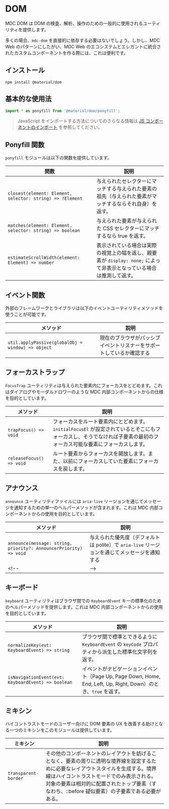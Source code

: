 <!--docs:
title: "DOM"
layout: detail
section: components
excerpt: "Provides commonly-used utilities for inspecting, traversing, and manipulating the DOM."
path: /catalog/dom/
-->

# DOM

MDC DOM は DOM の検査、解析、操作のための一般的に使用されるユーティリティを提供します。

多くの場合、`mdc-dom` を直接的に依存する必要はないでしょう。しかし、MDC Web のパターンにしたがい、MDC Web のエコシステムとエレガントに統合されたカスタムコンポーネントを作る際には、これは便利です。

## インストール

```
npm install @material/dom
```

## 基本的な使用法

```js
import * as ponyfill from '@material/dom/ponyfill';
```

> JavaScript をインポートする方法についてのさらなる情報は [JS コンポーネントのインポート](../../docs/importing-js.md) を参照してください。

## Ponyfill 関数

`ponyfill` モジュールは以下の関数を提供しています。

関数 | 説明
--- | ---
`closest(element: Element, selector: string) => ?Element` | 与えられたセレクターにマッチする与えられた要素の祖先（与えられた要素がマッチするならそれ自身）を返す。
`matches(element: Element, selector: string) => boolean` | 与えられた要素が与えられた CSS セレクターにマッチするなら true を返す。
`estimateScrollWidth(element: Element) => number`  | 表示されている場合は実際の視覚上の幅を返し、親要素が `display: none;` によって非表示となっている場合は推測して返す。

## イベント関数

外部のフレームワークとライブラリは以下のイベントユーティリティメソッドを使うことが可能です。

メソッド | 説明
--- | ---
`util.applyPassive(globalObj = window) => object` | 現在のブラウザがパッシブイベントリスナーをサポートしているか確認する

## フォーカストラップ

`FocusTrap` ユーティリティは与えられた要素内にフォーカスをとどめます。これはダイアログやモーダルドロワーのような MDC 内部コンポーネントからの仕様を目的としています。

メソッド | 説明
--- | ---
`trapFocus() => void` | フォーカスをルート要素内にとどめます。`initialFocusEl` が設定されているとそこにもフォーカスし、そうでなければ子要素の最初のフォーカス可能な要素にフォーカスします。
`releaseFocus() => void` | ルート要素からフォーカスを開放します。また、以前にフォーカスしていた要素にフォーカスを戻します。

## アナウンス

`announce` ユーティリティファイルには `aria-live` リージョンを通じてメッセージを通知するための単一のヘルパーメソッドが含まれます。これは MDC 内部コンポーネントからの使用を目的としています。

メソッド | 説明
--- | ---
`announce(message: string, priority?: AnnouncerPriority) => void` | 与えられた優先度（デフォルトは polite）で `aria-live` リージョンを通じてメッセージを通知する
<!-- TODO(b/148462294): Remove once only exported members are required in docs `say()` --> <!-- | --> <!-- DO NOT USE -->

## キーボード

`keyboard` ユーティリティはブラウザ間での `KeyboardEvent` キーの標準化のためのヘルパーメソッドを提供します。これは MDC 内部コンポーネントからの使用を目的としています。

メソッド | 説明
--- | ---
`normalizeKey(evt: KeyboardEvent) => string` | ブラウザ間で標準とできるように `KeyboardEvent` の `keyCode` プロパティから派生した標準化文字列を返す。
`isNavigationEvent(evt: KeyboardEvent) => boolean` | イベントがナビゲーションイベント（Page Up, Page Down, Home, End, Left, Up, Right, Down）のとき、`true` を返す。

## ミキシン

ハイコントラストモードのユーザー向けに DOM 要素の UX を改善する助けとなる一つのミキシンをこのモジュールは提供しています。


ミキシン | 説明
--- | ---
`transparent-border` | その他のコンポーネントのレイアウトを妨げることなく、要素の周りに透明な境界線を設定するために必要なレイアウトスタイルを生成する。境界線はハイコントラストモードでのみ表示される。対象の要素は相対的に配置されたトップ要素（すなわち、::before 疑似要素）の子要素である必要がある。
